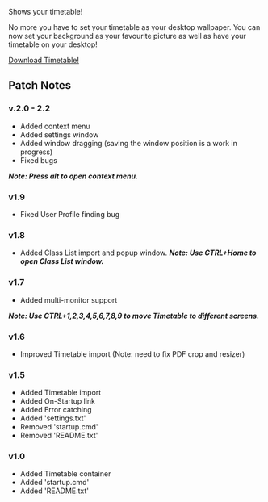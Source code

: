 
Shows your timetable!

No more you have to set your timetable as your desktop wallpaper. You can now set your background as your favourite picture as well as have your timetable on your desktop!

[Download Timetable!](https://bluejay113.github.io/timetable/Timetable.zip)

## Patch Notes

### v.2.0 - 2.2
 - Added context menu
 - Added settings window
 - Added window dragging (saving the window position is a work in progress)
 - Fixed bugs
 
 ***Note: Press alt to open context menu.***

### v1.9
 - Fixed User Profile finding bug

### v1.8
 - Added Class List import and popup window.
***Note: Use CTRL+Home to open Class List window.***

### v1.7
 - Added multi-monitor support
 
***Note: Use CTRL+1,2,3,4,5,6,7,8,9 to move Timetable to different screens.***

### v1.6
- Improved Timetable import (Note: need to fix PDF crop and resizer)

### v1.5
- Added Timetable import
- Added On-Startup link
- Added Error catching
- Added 'settings.txt'
- Removed 'startup.cmd'
- Removed 'README.txt'

### v1.0
- Added Timetable container
- Added 'startup.cmd'
- Added 'README.txt'

